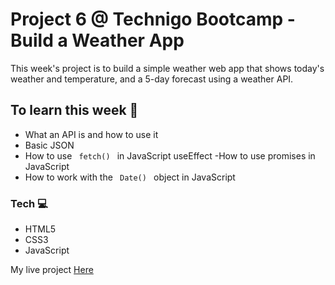 # Project 6 @ Technigo Bootcamp - Build a Weather App 


This week's project is to build a simple weather web app that shows today's weather and temperature, and a 5-day forecast using a weather API. 

## To learn this week 🧠

- What an API is and how to use it
- Basic JSON
- How to use  <code> fetch() </code> in JavaScript useEffect 
-How to use promises in JavaScript
- How to work with the <code> Date() </code> object in JavaScript

### Tech  💻

- HTML5
- CSS3
- JavaScript 

My live project [Here](https://weather-by-nasim.netlify.com/)

